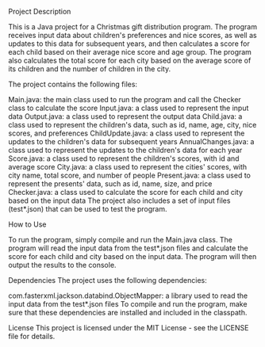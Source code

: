 Project Description

This is a Java project for a Christmas gift distribution program. The program receives input data about children's preferences and nice scores, as well as updates to this data for subsequent years, and then calculates a score for each child based on their average nice score and age group. The program also calculates the total score for each city based on the average score of its children and the number of children in the city.

The project contains the following files:

Main.java: the main class used to run the program and call the Checker class to calculate the score
Input.java: a class used to represent the input data
Output.java: a class used to represent the output data
Child.java: a class used to represent the children's data, such as id, name, age, city, nice scores, and preferences
ChildUpdate.java: a class used to represent the updates to the children's data for subsequent years
AnnualChanges.java: a class used to represent the updates to the children's data for each year
Score.java: a class used to represent the children's scores, with id and average score
City.java: a class used to represent the cities' scores, with city name, total score, and number of people
Present.java: a class used to represent the presents' data, such as id, name, size, and price
Checker.java: a class used to calculate the score for each child and city based on the input data
The project also includes a set of input files (test*.json) that can be used to test the program.

How to Use

To run the program, simply compile and run the Main.java class. The program will read the input data from the test*.json files and calculate the score for each child and city based on the input data. The program will then output the results to the console.

Dependencies
The project uses the following dependencies:

com.fasterxml.jackson.databind.ObjectMapper: a library used to read the input data from the test*.json files
To compile and run the program, make sure that these dependencies are installed and included in the classpath.

License
This project is licensed under the MIT License - see the LICENSE file for details.

